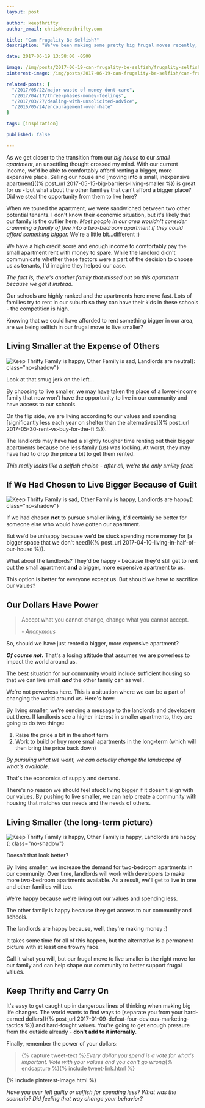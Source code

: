 ```yaml
---
layout: post

author: keepthrifty
author_email: chris@keepthrifty.com

title: "Can Frugality Be Selfish?"
description: "We've been making some pretty big frugal moves recently, but one of them has me wondering whether all this frugality is starting to get a little bit selfish."

date: 2017-06-19 13:58:00 -0500

image: /img/posts/2017-06-19-can-frugality-be-selfish/frugality-selfish.jpg
pinterest-image: /img/posts/2017-06-19-can-frugality-be-selfish/can-frugality-be-selfish

related-posts: [
  "/2017/05/22/major-waste-of-money-dont-care",
  "/2017/04/17/three-phases-money-feelings",
  "/2017/03/27/dealing-with-unsolicited-advice",
  "/2016/05/24/encouragement-over-hate"
]

tags: [inspiration]

published: false

---
```


As we get closer to the transition from our _big house_ to our _small apartment_, an unsettling thought crossed my mind. With our current income, we'd be able to comfortably afford renting a bigger, more expensive place. Selling our house and [moving into a small, inexpensive apartment]({% post_url 2017-05-15-big-barriers-living-smaller %}) is great for us - but what about the other families that can't afford a bigger place? Did we steal the opportunity from them to live here?

When we toured the apartment, we were sandwiched between two other potential tenants. I don't know their economic situation, but it's likely that our family is the outlier here. _Most people in our area wouldn't consider cramming a family of five into a two-bedroom apartment if they could afford something bigger._ We're a little bit...different :)

We have a high credit score and enough income to comfortably pay the small apartment rent with money to spare. While the landlord didn't communicate whether these factors were a part of the decision to choose us as tenants, I'd imagine they helped our case.

_The fact is, there's another family that missed out on this apartment because we got it instead._

Our schools are highly ranked and the apartments here move fast. Lots of families try to rent in our suburb so they can have their kids in these schools - the competition is high.

Knowing that we could have afforded to rent something bigger in our area, are we being selfish in our frugal move to live smaller?

## Living Smaller at the Expense of Others

![Keep Thrifty Family is happy, Other Family is sad, Landlords are neutral]({{site.url}}/img/posts/2017-06-19-can-frugality-be-selfish/frugality-selfish-smileys-1.jpg){: class="no-shadow"}

<div class="image-caption">Look at that smug jerk on the left...</div>

By choosing to live smaller, we may have taken the place of a lower-income family that now won't have the opportunity to live in our community and have access to our schools.

On the flip side, we are living according to our values and spending [significantly less each year on shelter than the alternatives]({% post_url 2017-05-30-rent-vs-buy-for-the-fi %}).

The landlords may have had a slightly tougher time renting out their bigger apartments because one less family (us) was looking. At worst, they may have had to drop the price a bit to get them rented.

_This really looks like a selfish choice - after all, we're the only smiley face!_

## If We Had Chosen to Live Bigger Because of Guilt

![Keep Thrifty Family is sad, Other Family is happy, Landlords are happy]({{site.url}}/img/posts/2017-06-19-can-frugality-be-selfish/frugality-selfish-smileys-2.jpg){: class="no-shadow"}

If we had chosen __not__ to pursue smaller living, it'd certainly be better for someone else who would have gotten our apartment.

But we'd be unhappy because we'd be stuck spending more money for [a bigger space that we don't need]({% post_url 2017-04-10-living-in-half-of-our-house %}).

What about the landlords? They'd be happy - because they'd still get to rent out the small apartment __and__ a bigger, more expensive apartment to us.

This option is better for everyone except us. But should we have to sacrifice our values?

## Our Dollars Have Power

> Accept what you cannot change, change what you cannot accept.
>
> <cite>- Anonymous</cite>

So, should we have just rented a bigger, more expensive apartment?

___Of course not.___ That's a losing attitude that assumes we are powerless to impact the world around us.

The best situation for our community would include sufficient housing so that we can live small ___and___ the other family can as well.

We're not powerless here. This is a situation where we can be a part of changing the world around us. Here's how:

By living smaller, we're sending a message to the landlords and developers out there. If landlords see a higher interest in smaller apartments, they are going to do two things:

1. Raise the price a bit in the short term
2. Work to build or buy more small apartments in the long-term (which will then bring the price back down)

_By pursuing what we want, we can actually change the landscape of what's available._

That's the economics of supply and demand.

There's no reason we should feel stuck living bigger if it doesn't align with our values. By pushing to live smaller, we can help create a community with housing that matches our needs and the needs of others.

## Living Smaller (the long-term picture)

![Keep Thrifty Family is happy, Other Family is happy, Landlords are happy]({{site.url}}/img/posts/2017-06-19-can-frugality-be-selfish/frugality-selfish-smileys-3.jpg){: class="no-shadow"}

<div class="image-caption">Doesn't that look better?</div>

By living smaller, we increase the demand for two-bedroom apartments in our community. Over time, landlords will work with developers to make more two-bedroom apartments available. As a result, we'll get to live in one and other families will too.

We're happy because we're living out our values and spending less.

The other family is happy because they get access to our community and schools.

The landlords are happy because, well, they're making money :)

It takes some time for all of this happen, but the alternative is a permanent picture with at least one frowny face.

Call it what you will, but our frugal move to live smaller is the right move for our family and can help shape our community to better support frugal values.

## Keep Thrifty and Carry On

It's easy to get caught up in dangerous lines of thinking when making big life changes. The world wants to find ways to [separate you from your hard-earned dollars]({% post_url 2017-01-09-defeat-four-devious-marketing-tactics %}) and hard-fought values. You're going to get enough pressure from the outside already - __don't add to it internally.__

Finally, remember the power of your dollars:

> {% capture tweet-text %}_Every dollar you spend is a vote for what's important. Vote with your values and you can't go wrong_{% endcapture %}{% include tweet-link.html %}

{% include pinterest-image.html %}

_Have you ever felt guilty or selfish for spending less? What was the scenario? Did feeling that way change your behavior?_
